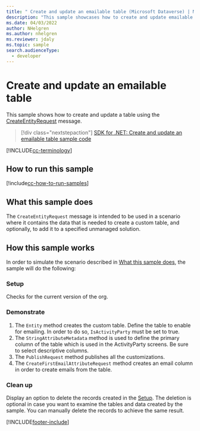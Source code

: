```yaml
---
title: " Create and update an emailable table (Microsoft Dataverse) | Microsoft Docs" # Intent and product brand in a unique string of 43-59 chars including spaces
description: "This sample showcases how to create and update emailable table." # 115-145 characters including spaces. This abstract displays in the search result.
ms.date: 04/03/2022
author: NHelgren
ms.author: nhelgren
ms.reviewer: jdaly
ms.topic: sample
search.audienceType:
  - developer
---
```


# Create and update an emailable table

This sample shows how to create and update a table using the [CreateEntityRequest](/dotnet/api/microsoft.xrm.sdk.messages.createentityrequest) message.

> [!div class="nextstepaction"]
> [SDK for .NET: Create and update an emailable table sample code](https://github.com/microsoft/PowerApps-Samples/tree/master/dataverse/orgsvc/C%23/CreateUpdateEmailableEntity)

[!INCLUDE[cc-terminology](../../includes/cc-terminology.md)]

## How to run this sample

[!include[cc-how-to-run-samples](../../includes/cc-how-to-run-samples.md)]

## What this sample does

The `CreateEntityRequest` message is intended to be used in a scenario where it contains the data that is needed to create a custom table, and optionally, to add it to a specified unmanaged solution.

## How this sample works

In order to simulate the scenario described in [What this sample does](#what-this-sample-does), the sample will do the following:

### Setup

Checks for the current version of the org.

### Demonstrate

1. The `Entity` method creates the custom table. Define the table to enable for emailing. In order to do so, `IsActivityParty` must be set to true.
2. The `StringAttributeMetadata` method is used to define the primary column of the table which is used in the ActivityParty screens. Be sure to select descriptive columns.
3. The `PublishRequest` method publishes all the customizations.
4. The `CreateFirstEmailAttributeRequest` method creates an email column in order to create emails from the table.

### Clean up

Display an option to delete the records created in the [Setup](#setup). The deletion is optional in case you want to examine the tables and data created by the sample. You can manually delete the records to achieve the same result.

[!INCLUDE[footer-include](../../../../includes/footer-banner.md)]
